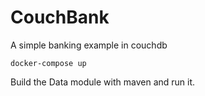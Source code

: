 # CouchBank

A simple banking example in couchdb

`docker-compose up`

Build the Data module with maven and run it.